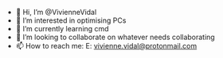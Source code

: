 - 👋 Hi, I’m @VivienneVidal
- 👀 I’m interested in optimising PCs
- 🌱 I’m currently learning cmd
- 💞️ I’m looking to collaborate on whatever needs collaborating
- 📫 How to reach me: E: vivienne.vidal@protonmail.com

<!---
VivienneVidal/VivienneVidal is a ✨ special ✨ repository because its `README.md` (this file) appears on your GitHub profile.
You can click the Preview link to take a look at your changes.
--->
